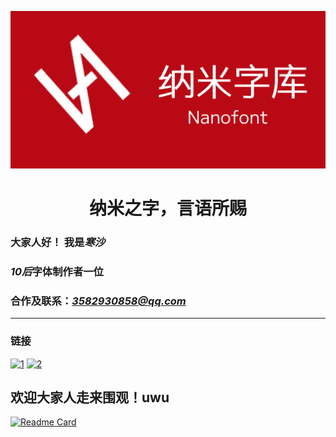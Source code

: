 ![NFLOGO](NANOFONT.png)
<div align=center>
<h1>纳米之字，言语所赐</h1>
</div>

<h3>
  大家人好！ 我是<i>寒沙</i>
</h3>

### *10后*字体制作者一位

### 合作及联系：*3582930858@qq.com*
-----------------

### 链接
[![1](https://img.shields.io/badge/爱发电-c749e7?style=flat-square&logo=afdian&logoColor=FFFFFF)](https://afdian.com/a/_NANOFONT_)
[![2](https://img.shields.io/badge/3582930858-%40qq.com-royalblue?style=flat-square&logoColor=f25060)](mailto:3582930858@qq.com)

欢迎大家人走来围观！uwu
--------

[![Readme Card](https://github-readme-stats-one-bice.vercel.app/api?username=Hansha2011&show_icons=true&role=OWNER,ORGANIZATION_MEMBER,COLLABORATOR)](#)
